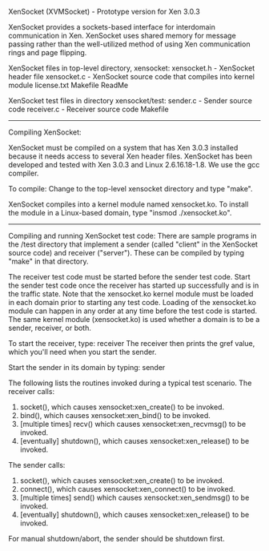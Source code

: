 XenSocket (XVMSocket) - Prototype version for Xen 3.0.3

XenSocket provides a sockets-based interface for interdomain 
communication in Xen. XenSocket uses shared memory for message passing
rather than the well-utilized method of using Xen communication rings
and page flipping.

XenSocket files in top-level directory, xensocket:
xensocket.h - XenSocket header file
xensocket.c - XenSocket source code that compiles into kernel module
license.txt
Makefile
ReadMe

XenSocket test files in directory xensocket/test:
sender.c   - Sender source code
receiver.c - Receiver source code
Makefile

------------------------------------------------------------------------
Compiling XenSocket:

XenSocket must be compiled on a system that has Xen 3.0.3 installed 
because it needs access to several Xen header files. XenSocket has been 
developed and tested with Xen 3.0.3 and Linux 2.6.16.18-1.8. We use the
gcc compiler.

To compile: Change to the top-level xensocket directory and type "make".

XenSocket compiles into a kernel module named xensocket.ko.  To install 
the module in a Linux-based domain, type "insmod ./xensocket.ko".

------------------------------------------------------------------------
Compiling and running XenSocket test code:
There are sample programs in the /test directory that implement a 
sender (called "client" in the XenSocket source code) and receiver 
("server").  These can be compiled by typing "make" in that directory. 

The receiver test code must be started before the sender test code. Start
the sender test code once the receiver has started up successfully and is
in the traffic state. Note that the xensocket.ko kernel module must be 
loaded in each domain prior to starting any test code. Loading of the 
xensocket.ko module can happen in any order at any time before the test 
code is started.  The same kernel module (xensocket.ko) is used whether 
a domain is to be a sender, receiver, or both.

To start the receiver, type:  receiver <domid of sender>
The receiver then prints the gref value, which you'll need when you start
the sender.

Start the sender in its domain by typing: sender <domid of receiver> <gref>

The following lists the routines invoked during a typical test scenario.
The receiver calls:
1. socket(), which causes xensocket:xen_create() to be invoked.
2. bind(), which causes xensocket:xen_bind() to be invoked.
3. [multiple times] recv() which causes xensocket:xen_recvmsg()
   to be invoked.
4. [eventually] shutdown(), which causes xensocket:xen_release() to be 
   invoked.

The sender calls:
1. socket(), which causes xensocket:xen_create() to be invoked.
2. connect(), which causes xensocket:xen_connect() to be invoked.
3. [multiple times] send() which causes xensocket:xen_sendmsg() to be 
   invoked.
4. [eventually] shutdown(), which causes xensocket:xen_release() to be 
   invoked.

For manual shutdown/abort, the sender should be shutdown first.

